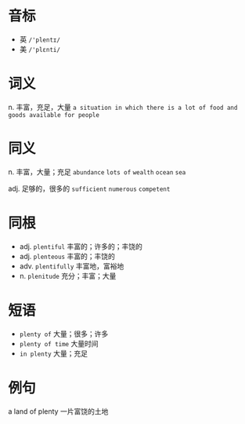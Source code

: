 # 音标

- 英 `/'plentɪ/`
- 美 `/'plɛnti/`

# 词义

n. 丰富，充足，大量
`a situation in which there is a lot of food and goods available for people`

# 同义

n. 丰富，大量；充足
`abundance` `lots of` `wealth` `ocean` `sea`

adj. 足够的，很多的
`sufficient` `numerous` `competent`

# 同根

- adj. `plentiful` 丰富的；许多的；丰饶的
- adj. `plenteous` 丰富的；丰饶的
- adv. `plentifully` 丰富地，富裕地
- n. `plenitude` 充分；丰富；大量

# 短语

- `plenty of` 大量；很多；许多
- `plenty of time` 大量时间
- `in plenty` 大量；充足

# 例句

a land of plenty
一片富饶的土地


